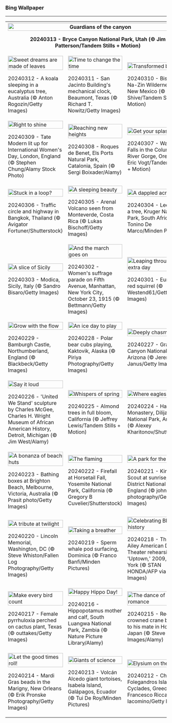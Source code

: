 <h3>
 Bing Wallpaper
</h3>
<hr/>
<table>
<tr>
<th colspan="3">
<img alt="Guardians of the canyon" src="https://www.bing.com/th?id=OHR.BryceSnow_EN-US1471442313_UHD.jpg&amp;rf=LaDigue_UHD.jpg&amp;pid=hp&amp;w=3840&amp;h=2160&amp;rs=1&amp;c=4" width="100%"/><p>20240313 - Bryce Canyon National Park, Utah (© Jim Patterson/Tandem Stills + Motion)</p></th>
</tr>
<tr>
<td><img alt="Sweet dreams are made of leaves" src="https://www.bing.com/th?id=OHR.SleepyKoala_EN-US1399776436_UHD.jpg&amp;rf=LaDigue_UHD.jpg&amp;pid=hp&amp;w=3840&amp;h=2160&amp;rs=1&amp;c=4" width="100%"/><p>20240312 - A koala sleeping in a eucalyptus tree, Australia (© Anton Rogozin/Getty Images)</p></td>
<td><img alt="Time to change the time" src="https://www.bing.com/th?id=OHR.BeaumontClock_EN-US1267001824_UHD.jpg&amp;rf=LaDigue_UHD.jpg&amp;pid=hp&amp;w=3840&amp;h=2160&amp;rs=1&amp;c=4" width="100%"/><p>20240311 - San Jacinto Building's mechanical clock, Beaumont, Texas (© Richard T. Nowitz/Getty Images)</p></td>
<td><img alt="Transformed by time" src="https://www.bing.com/th?id=OHR.BistiBlue_EN-US1090853434_UHD.jpg&amp;rf=LaDigue_UHD.jpg&amp;pid=hp&amp;w=3840&amp;h=2160&amp;rs=1&amp;c=4" width="100%"/><p>20240310 - Bisti/De-Na-Zin Wilderness Area, New Mexico (© Ian Shive/Tandem Stills + Motion)</p></td>
</tr>
<tr>
<td><img alt="Right to shine" src="https://www.bing.com/th?id=OHR.TateLightUp_EN-US0656439011_UHD.jpg&amp;rf=LaDigue_UHD.jpg&amp;pid=hp&amp;w=3840&amp;h=2160&amp;rs=1&amp;c=4" width="100%"/><p>20240309 - Tate Modern lit up for International Women's Day, London, England (© Stephen Chung/Alamy Stock Photo)</p></td>
<td><img alt="Reaching new heights" src="https://www.bing.com/th?id=OHR.TarragonaSpain_EN-US4664908149_UHD.jpg&amp;rf=LaDigue_UHD.jpg&amp;pid=hp&amp;w=3840&amp;h=2160&amp;rs=1&amp;c=4" width="100%"/><p>20240308 - Roques de Benet, Els Ports Natural Park, Catalonia, Spain (© Sergi Boixader/Alamy)</p></td>
<td><img alt="Get your splash on" src="https://www.bing.com/th?id=OHR.WahclellaFalls_EN-US4371863309_UHD.jpg&amp;rf=LaDigue_UHD.jpg&amp;pid=hp&amp;w=3840&amp;h=2160&amp;rs=1&amp;c=4" width="100%"/><p>20240307 - Wahclella Falls in the Columbia River Gorge, Oregon (© Eric Vogt/Tandem Stills + Motion)</p></td>
</tr>
<tr>
<td><img alt="Stuck in a loop?" src="https://www.bing.com/th?id=OHR.BangkokCircle_EN-US4243452532_UHD.jpg&amp;rf=LaDigue_UHD.jpg&amp;pid=hp&amp;w=3840&amp;h=2160&amp;rs=1&amp;c=4" width="100%"/><p>20240306 - Traffic circle and highway in Bangkok, Thailand (© Avigator Fortuner/Shutterstock)</p></td>
<td><img alt="A sleeping beauty" src="https://www.bing.com/th?id=OHR.ArenalCostaRica_EN-US4075825664_UHD.jpg&amp;rf=LaDigue_UHD.jpg&amp;pid=hp&amp;w=3840&amp;h=2160&amp;rs=1&amp;c=4" width="100%"/><p>20240305 - Arenal Volcano seen from Monteverde, Costa Rica (© Lukas Bischoff/Getty Images)</p></td>
<td><img alt="A dappled acrobat" src="https://www.bing.com/th?id=OHR.KrugerLeopard_EN-US3980767237_UHD.jpg&amp;rf=LaDigue_UHD.jpg&amp;pid=hp&amp;w=3840&amp;h=2160&amp;rs=1&amp;c=4" width="100%"/><p>20240304 - Leopard in a tree, Kruger National Park, South Africa (© Tonino De Marco/Minden Pictures)</p></td>
</tr>
<tr>
<td><img alt="A slice of Sicily" src="https://www.bing.com/th?id=OHR.ModicaItaly_EN-US3843446204_UHD.jpg&amp;rf=LaDigue_UHD.jpg&amp;pid=hp&amp;w=3840&amp;h=2160&amp;rs=1&amp;c=4" width="100%"/><p>20240303 - Modica, Sicily, Italy (© Sandro Bisaro/Getty Images)</p></td>
<td><img alt="And the march goes on" src="https://www.bing.com/th?id=OHR.SuffrageParade_EN-US3648247280_UHD.jpg&amp;rf=LaDigue_UHD.jpg&amp;pid=hp&amp;w=3840&amp;h=2160&amp;rs=1&amp;c=4" width="100%"/><p>20240302 - Women's suffrage parade on Fifth Avenue, Manhattan, New York City, October 23, 1915 (© Bettmann/Getty Images)</p></td>
<td><img alt="Leaping through an extra day" src="https://www.bing.com/th?id=OHR.LeapingSquirrel_EN-US3514581405_UHD.jpg&amp;rf=LaDigue_UHD.jpg&amp;pid=hp&amp;w=3840&amp;h=2160&amp;rs=1&amp;c=4" width="100%"/><p>20240301 - Eurasian red squirrel (© Westend61/Getty Images)</p></td>
</tr>
<tr><td><img alt="Grow with the flow" src="https://www.bing.com/th?id=OHR.BamburghCastleUK_EN-US3358821704_UHD.jpg&amp;rf=LaDigue_UHD.jpg&amp;pid=hp&amp;w=3840&amp;h=2160&amp;rs=1&amp;c=4" width="100%"/><p>20240229 - Bamburgh Castle, Northumberland, England (© Blackbeck/Getty Images)</p></td><td><img alt="An ice day to play" src="https://www.bing.com/th?id=OHR.PolarBearCubs_EN-US3160537454_UHD.jpg&amp;rf=LaDigue_UHD.jpg&amp;pid=hp&amp;w=3840&amp;h=2160&amp;rs=1&amp;c=4" width="100%"/><p>20240228 - Polar bear cubs playing, Kaktovik, Alaska (© Piriya Photography/Getty Images)</p></td><td><img alt="Deeply chasm-matic" src="https://www.bing.com/th?id=OHR.GrandCanyonWinter_EN-US3010552047_UHD.jpg&amp;rf=LaDigue_UHD.jpg&amp;pid=hp&amp;w=3840&amp;h=2160&amp;rs=1&amp;c=4" width="100%"/><p>20240227 - Grand Canyon National Park, Arizona (© Jeremy Janus/Getty Images)</p></td></tr><tr><td><img alt="Say it loud" src="https://www.bing.com/th?id=OHR.WrightSculpture_EN-US2897504160_UHD.jpg&amp;rf=LaDigue_UHD.jpg&amp;pid=hp&amp;w=3840&amp;h=2160&amp;rs=1&amp;c=4" width="100%"/><p>20240226 - 'United We Stand' sculpture by Charles McGee, Charles H. Wright Museum of African American History, Detroit, Michigan (© Jim West/Alamy)</p></td><td><img alt="Whispers of spring" src="https://www.bing.com/th?id=OHR.AlmondBloom_EN-US2721273642_UHD.jpg&amp;rf=LaDigue_UHD.jpg&amp;pid=hp&amp;w=3840&amp;h=2160&amp;rs=1&amp;c=4" width="100%"/><p>20240225 - Almond trees in full bloom, California (© Jeffrey Lewis/Tandem Stills + Motion)</p></td><td><img alt="Where eagles dance" src="https://www.bing.com/th?id=OHR.HaghartsinMonastery_EN-US2523109486_UHD.jpg&amp;rf=LaDigue_UHD.jpg&amp;pid=hp&amp;w=3840&amp;h=2160&amp;rs=1&amp;c=4" width="100%"/><p>20240224 - Haghartsin Monastery, Dilijan National Park, Armenia (© Alexey Kharitonov/Shutterstock)</p></td></tr><tr><td><img alt="A bonanza of beach huts" src="https://www.bing.com/th?id=OHR.BrightonBoxes_EN-US7951266383_UHD.jpg&amp;rf=LaDigue_UHD.jpg&amp;pid=hp&amp;w=3840&amp;h=2160&amp;rs=1&amp;c=4" width="100%"/><p>20240223 - Bathing boxes at Brighton Beach, Melbourne, Victoria, Australia (© Prasit photo/Getty Images)</p></td><td><img alt="The flaming" src="https://www.bing.com/th?id=OHR.YosemiteFirefall_EN-US8169903146_UHD.jpg&amp;rf=LaDigue_UHD.jpg&amp;pid=hp&amp;w=3840&amp;h=2160&amp;rs=1&amp;c=4" width="100%"/><p>20240222 - Firefall at Horsetail Fall, Yosemite National Park, California (© Gregory B Cuvelier/Shutterstock)</p></td><td><img alt="A park for the people" src="https://www.bing.com/th?id=OHR.PeakDistrictNP_EN-US8094447567_UHD.jpg&amp;rf=LaDigue_UHD.jpg&amp;pid=hp&amp;w=3840&amp;h=2160&amp;rs=1&amp;c=4" width="100%"/><p>20240221 - Kinder Scout at sunrise, Peak District National Park, England (© john finney photography/Getty Images)</p></td></tr><tr><td><img alt="A tribute at twilight" src="https://www.bing.com/th?id=OHR.LincolnSunset_EN-US8001542624_UHD.jpg&amp;rf=LaDigue_UHD.jpg&amp;pid=hp&amp;w=3840&amp;h=2160&amp;rs=1&amp;c=4" width="100%"/><p>20240220 - Lincoln Memorial, Washington, DC (© Steve Whiston/Fallen Log Photography/Getty Images)</p></td><td><img alt="Taking a breather" src="https://www.bing.com/th?id=OHR.DominicaWhales_EN-US7918259144_UHD.jpg&amp;rf=LaDigue_UHD.jpg&amp;pid=hp&amp;w=3840&amp;h=2160&amp;rs=1&amp;c=4" width="100%"/><p>20240219 - Sperm whale pod surfacing, Dominica (© Franco Banfi/Minden Pictures)</p></td><td><img alt="Celebrating Black history" src="https://www.bing.com/th?id=OHR.AileyUptown_EN-US7790191198_UHD.jpg&amp;rf=LaDigue_UHD.jpg&amp;pid=hp&amp;w=3840&amp;h=2160&amp;rs=1&amp;c=4" width="100%"/><p>20240218 - The Alvin Ailey American Dance Theater rehearsing 'Uptown,' 2009, New York (© STAN HONDA/AFP via Getty Images)</p></td></tr><tr><td><img alt="Make every bird count" src="https://www.bing.com/th?id=OHR.BackyardBird_EN-US8255123787_UHD.jpg&amp;rf=LaDigue_UHD.jpg&amp;pid=hp&amp;w=3840&amp;h=2160&amp;rs=1&amp;c=4" width="100%"/><p>20240217 - Female pyrrhuloxia perched on cactus plant, Texas (© outtakes/Getty Images)</p></td><td><img alt="Happy Hippo Day!" src="https://www.bing.com/th?id=OHR.HippopotamusDay_EN-US7629909300_UHD.jpg&amp;rf=LaDigue_UHD.jpg&amp;pid=hp&amp;w=3840&amp;h=2160&amp;rs=1&amp;c=4" width="100%"/><p>20240216 - Hippopotamus mother and calf, South Luangwa National Park, Zambia (© Nature Picture Library/Alamy)</p></td><td><img alt="The dance of romance" src="https://www.bing.com/th?id=OHR.BowingCrane_EN-US7534977512_UHD.jpg&amp;rf=LaDigue_UHD.jpg&amp;pid=hp&amp;w=3840&amp;h=2160&amp;rs=1&amp;c=4" width="100%"/><p>20240215 - Red-crowned crane bowing to his mate in Hokkaido, Japan (© Steve Bloom Images/Alamy)</p></td></tr><tr><td><img alt="Let the good times roll!" src="https://www.bing.com/th?id=OHR.MarignyBeads_EN-US7464992774_UHD.jpg&amp;rf=LaDigue_UHD.jpg&amp;pid=hp&amp;w=3840&amp;h=2160&amp;rs=1&amp;c=4" width="100%"/><p>20240214 - Mardi Gras beads in the Marigny, New Orleans (© Erik Pronske Photography/Getty Images)</p></td><td><img alt="Giants of science" src="https://www.bing.com/th?id=OHR.GiantTortoise_EN-US7034846255_UHD.jpg&amp;rf=LaDigue_UHD.jpg&amp;pid=hp&amp;w=3840&amp;h=2160&amp;rs=1&amp;c=4" width="100%"/><p>20240213 - Volcán Alcedo giant tortoises, Isabela Island, Galápagos, Ecuador (© Tui De Roy/Minden Pictures)</p></td><td><img alt="Elysium on the edge" src="https://www.bing.com/th?id=OHR.FolegandrosGreece_EN-US6921652492_UHD.jpg&amp;rf=LaDigue_UHD.jpg&amp;pid=hp&amp;w=3840&amp;h=2160&amp;rs=1&amp;c=4" width="100%"/><p>20240212 - Chora, Folegandros Island, Cyclades, Greece (© Francesco Riccardo Iacomino/Getty Images)</p></td></tr></table>

